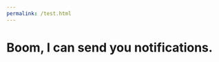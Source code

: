 ```yaml
---
permalink: /test.html
---
```

<html>
    <head>
        <title>'Force allow notifications' Test</title>
        <meta charset="utf-8">
        <script type="text/javascript" src="noti-test-v1.js"></script>
    </head>
    <body>
        <h1>Boom, I can send you notifications.</h1>
    </body>
</html>
